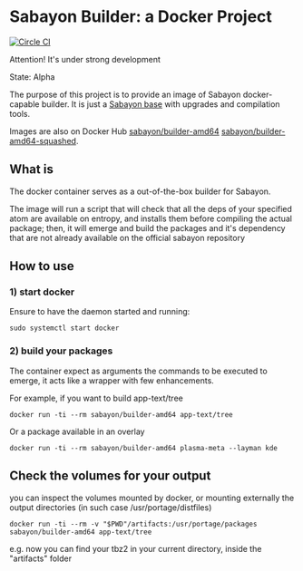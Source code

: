 # Sabayon Builder: a Docker Project #

[![Circle CI](https://circleci.com/gh/Sabayon/docker-builder-amd64.svg?style=svg)](https://circleci.com/gh/Sabayon/docker-builder-amd64)

Attention! It's under strong development

State: Alpha

The purpose of this project is to provide an image of Sabayon docker-capable builder.
It is just a [Sabayon base](https://github.com/mudler/docker-sabayon-base) with upgrades and compilation tools.

Images are also on Docker Hub [sabayon/builder-amd64](https://registry.hub.docker.com/u/sabayon/builder-amd64/) [sabayon/builder-amd64-squashed](https://registry.hub.docker.com/u/sabayon/builder-amd64-squashed/).

## What is

The docker container serves as a out-of-the-box builder for Sabayon.

The image will run a script that will check that all the deps of your specified atom are available on entropy, and installs them before compiling the actual package; then, it will emerge and build the packages and it's dependency that are not already available on the official sabayon repository

## How to use

### 1) start docker

Ensure to have the daemon started and running:

    sudo systemctl start docker

### 2) build your packages

The container expect as arguments the commands to be executed to emerge, it acts like a wrapper with few enhancements.

For example, if you want to build app-text/tree

    docker run -ti --rm sabayon/builder-amd64 app-text/tree

Or a package available in an overlay

    docker run -ti --rm sabayon/builder-amd64 plasma-meta --layman kde

## Check the volumes for your output

you can inspect the volumes mounted by docker, or mounting externally the output directories (in such case /usr/portage/distfiles)

    docker run -ti --rm -v "$PWD"/artifacts:/usr/portage/packages sabayon/builder-amd64 app-text/tree

e.g. now you can find your tbz2 in your current directory, inside the "artifacts" folder
